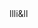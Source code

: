 <!DOCTYPE html>
<html>
<head>
llli&ll
<title>JavaScript &amp ; jQuery - Chapter 2: Basic JavaScript Instructions -
Example</ title>
<link rel="stylesheet" href="css/c02.css" />
</head>
<body>
<hl>Elderfl ower</hl>
<div id="content">
<div i d="greeti ng" cl ass="message">Hell o! </di v>
<table>
<tr>
<td>Custom sign: </td>
<td id="userSign"></td>
</tr>
<tr>
<td>Total tiles: </td>
<td i d="ti l es"></td>
</tr>
<tr>
<td>Subtotal: </td>
<td id="subTotal">$</td>
</tr>
<tr>
<td>Shipping: </td>
<td id="shipping">$</td>
</tr>
<tr>
<td>Grand total : </td>
<td id="grandTotal ">$</td>
</tr>
</table>
<a href="#" class="action">Pay Now</ a>
</div>
<script src="js/ example.js"></script>
</body>
</html> 
